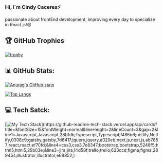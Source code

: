 ### Hi, I´m Cindy Caceres⚡
passionate about frontEnd development, improving every day to specialize in React.js!😄

## 🏆 GitHub Trophies
[![trophy](https://github-profile-trophy.vercel.app/?username=ciyucapa&margin-w=15)](https://github.com/ciyucapa/github-profile-trophy)

## 📊 GitHub Stats:
[![Anurag's GitHub stats](https://github-readme-stats.vercel.app/api?username=ciyucapa&show_icons=true)](https://github.com/ciyucapa/github-readme-stats)

[![Top Langs](https://github-readme-stats.vercel.app/api/top-langs/?username=ciyucapa&langs_count=8&layout=compact)](https://github.com/ciyucapa/github-readme-stats)

## 💻 Tech Satck:
[![My Tech Stack](https://github-readme-tech-stack.vercel.app/api/cards?title=&fontSize=15&fontWeight=normal&lineHeight=2&lineCount=3&gap=2&line1=Javascript,Javascript,28b1db;Typescript,Typescript,f486b6;netlify,Netlify,0308c9;gatsby,gatsby,7d6417;jquery,jquery,a020eb;next.js,next.js,ab7857;react,react,ef70fd;&line4=css3,css3,7e8347;bootstrap,bootstrap,5246f5;html5,html5,29b03e;&line3=jira,jira,14d58f;trello,trello,623ccd;figma,figma,289454;illustrator,illustrator,e68852;)](https://github-readme-tech-stack.vercel.app/api/cards?title=&fontSize=15&fontWeight=normal&lineHeight=2&lineCount=3&gap=2&line1=Javascript,Javascript,28b1db;Typescript,Typescript,f486b6;netlify,Netlify,0308c9;gatsby,gatsby,7d6417;jquery,jquery,a020eb;next.js,next.js,ab7857;react,react,ef70fd;&line4=css3,css3,7e8347;bootstrap,bootstrap,5246f5;html5,html5,29b03e;&line3=jira,jira,14d58f;trello,trello,623ccd;figma,figma,289454;illustrator,illustrator,e68852;)
<!--
**ciyucapa/ciyucapa** is a ✨ _special_ ✨ repository because its `README.md` (this file) appears on your GitHub profile.

Here are some ideas to get you started:

- 🔭 I’m currently working on ...
- 🌱 I’m currently learning ...
- 👯 I’m looking to collaborate on ...
- 🤔 I’m looking for help with ...
- 💬 Ask me about ...
- 📫 How to reach me: ...
- 😄 Pronouns: ...
- ⚡ Fun fact: ...
-->
